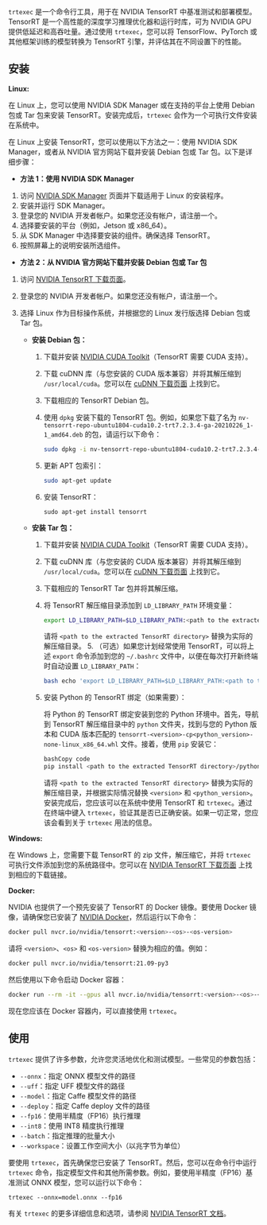 `trtexec` 是一个命令行工具，用于在 NVIDIA TensorRT 中基准测试和部署模型。TensorRT 是一个高性能的深度学习推理优化器和运行时库，可为 NVIDIA GPU 提供低延迟和高吞吐量。通过使用 `trtexec`，您可以将 TensorFlow、PyTorch 或其他框架训练的模型转换为 TensorRT 引擎，并评估其在不同设置下的性能。

## 安装

**Linux:**

在 Linux 上，您可以使用 NVIDIA SDK Manager 或在支持的平台上使用 Debian 包或 Tar 包来安装 TensorRT。安装完成后，`trtexec` 会作为一个可执行文件安装在系统中。

在 Linux 上安装 TensorRT，您可以使用以下方法之一：使用 NVIDIA SDK Manager，或者从 NVIDIA 官方网站下载并安装 Debian 包或 Tar 包。以下是详细步骤：

- **方法 1：使用 NVIDIA SDK Manager**

1. 访问 [NVIDIA SDK Manager](https://developer.nvidia.com/nvidia-sdk-manager) 页面并下载适用于 Linux 的安装程序。
2. 安装并运行 SDK Manager。
3. 登录您的 NVIDIA 开发者帐户。如果您还没有帐户，请注册一个。
4. 选择要安装的平台（例如，Jetson 或 x86_64）。
5. 从 SDK Manager 中选择要安装的组件。确保选择 TensorRT。
6. 按照屏幕上的说明安装所选组件。

- **方法 2：从 NVIDIA 官方网站下载并安装 Debian 包或 Tar 包**

1. 访问 [NVIDIA TensorRT 下载页面](https://developer.nvidia.com/tensorrt-getting-started)。

2. 登录您的 NVIDIA 开发者帐户。如果您还没有帐户，请注册一个。

3. 选择 Linux 作为目标操作系统，并根据您的 Linux 发行版选择 Debian 包或 Tar 包。

   - **安装 Debian 包：**

     1. 下载并安装 [NVIDIA CUDA Toolkit](https://developer.nvidia.com/cuda-downloads)（TensorRT 需要 CUDA 支持）。

     2. 下载 cuDNN 库（与您安装的 CUDA 版本兼容）并将其解压缩到 `/usr/local/cuda`。您可以在 [cuDNN 下载页面](https://developer.nvidia.com/cudnn) 上找到它。

     3. 下载相应的 TensorRT Debian 包。

     4. 使用 `dpkg` 安装下载的 TensorRT 包。例如，如果您下载了名为 `nv-tensorrt-repo-ubuntu1804-cuda10.2-trt7.2.3.4-ga-20210226_1-1_amd64.deb` 的包，请运行以下命令：

        ```bash
        sudo dpkg -i nv-tensorrt-repo-ubuntu1804-cuda10.2-trt7.2.3.4-ga-20210226_1-1_amd64.deb
        ```

     5. 更新 APT 包索引：

        ```bash
        sudo apt-get update
        ```

     6. 安装 TensorRT：

        ```
        sudo apt-get install tensorrt
        ```


   - **安装 Tar 包：**

     1. 下载并安装 [NVIDIA CUDA Toolkit](https://developer.nvidia.com/cuda-downloads)（TensorRT 需要 CUDA 支持）。

     2. 下载 cuDNN 库（与您安装的 CUDA 版本兼容）并将其解压缩到 `/usr/local/cuda`。您可以在 [cuDNN 下载页面](https://developer.nvidia.com/cudnn) 上找到它。

     3. 下载相应的 TensorRT Tar 包并将其解压缩。

     4. 将 TensorRT 解压缩目录添加到 `LD_LIBRARY_PATH` 环境变量：

        ```bash
        export LD_LIBRARY_PATH=$LD_LIBRARY_PATH:<path to the extracted TensorRT directory>
        ```

        请将 `<path to the extracted TensorRT directory>` 替换为实际的解压缩目录。 5. （可选）如果您计划经常使用 TensorRT，可以将上述 `export` 命令添加到您的 `~/.bashrc` 文件中，以便在每次打开新终端时自动设置 `LD_LIBRARY_PATH`：

         ```bash
         bash echo 'export LD_LIBRARY_PATH=$LD_LIBRARY_PATH:<path to the extracted TensorRT directory>/lib' >> ~/.bashrc
         ```

     5. 安装 Python 的 TensorRT 绑定（如果需要）：

        将 Python 的 TensorRT 绑定安装到您的 Python 环境中。首先，导航到 TensorRT 解压缩目录中的 `python` 文件夹，找到与您的 Python 版本和 CUDA 版本匹配的 `tensorrt-<version>-cp<python_version>-none-linux_x86_64.whl` 文件。接着，使用 `pip` 安装它：

        ```bash
        bashCopy code
        pip install <path to the extracted TensorRT directory>/python/tensorrt-<version>-cp<python_version>-none-linux_x86_64.whl
        ```

        请将 `<path to the extracted TensorRT directory>` 替换为实际的解压缩目录，并根据实际情况替换 `<version>` 和 `<python_version>`。安装完成后，您应该可以在系统中使用 TensorRT 和 `trtexec`。通过在终端中键入 `trtexec`，验证其是否已正确安装。如果一切正常，您应该会看到关于 `trtexec` 用法的信息。



**Windows:**

在 Windows 上，您需要下载 TensorRT 的 zip 文件，解压缩它，并将 `trtexec` 可执行文件添加到您的系统路径中。您可以在 [NVIDIA TensorRT 下载页面](https://developer.nvidia.com/tensorrt-getting-started) 上找到相应的下载链接。

**Docker:**

NVIDIA 也提供了一个预先安装了 TensorRT 的 Docker 镜像。要使用 Docker 镜像，请确保您已安装了 [NVIDIA Docker](https://github.com/NVIDIA/nvidia-docker)，然后运行以下命令：

```bash
docker pull nvcr.io/nvidia/tensorrt:<version>-<os>-<os-version>
```

请将 `<version>`、`<os>` 和 `<os-version>` 替换为相应的值。例如：

```bash
docker pull nvcr.io/nvidia/tensorrt:21.09-py3
```

然后使用以下命令启动 Docker 容器：

```bash
docker run --rm -it --gpus all nvcr.io/nvidia/tensorrt:<version>-<os>-<os-version>
```

现在您应该在 Docker 容器内，可以直接使用 `trtexec`。

## 使用

`trtexec` 提供了许多参数，允许您灵活地优化和测试模型。一些常见的参数包括：

- `--onnx`：指定 ONNX 模型文件的路径
- `--uff`：指定 UFF 模型文件的路径
- `--model`：指定 Caffe 模型文件的路径
- `--deploy`：指定 Caffe deploy 文件的路径
- `--fp16`：使用半精度（FP16）执行推理
- `--int8`：使用 INT8 精度执行推理
- `--batch`：指定推理的批量大小
- `--workspace`：设置工作空间大小（以兆字节为单位）

要使用 `trtexec`，首先确保您已安装了 TensorRT。然后，您可以在命令行中运行 `trtexec` 命令，指定模型文件和其他所需参数。例如，要使用半精度（FP16）基准测试 ONNX 模型，您可以运行以下命令：

```
trtexec --onnx=model.onnx --fp16
```

有关 `trtexec` 的更多详细信息和选项，请参阅 [NVIDIA TensorRT 文档](https://docs.nvidia.com/deeplearning/tensorrt/developer-guide/index.html#trtexec)。



